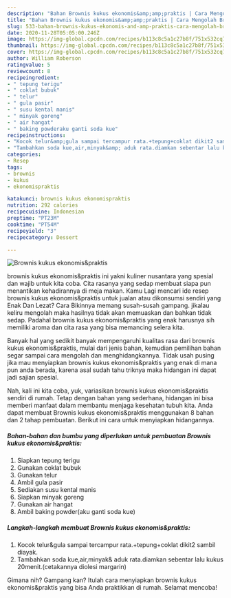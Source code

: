 ```yaml
---
description: "Bahan Brownis kukus ekonomis&amp;amp;praktis | Cara Mengolah Brownis kukus ekonomis&amp;amp;praktis Yang Lezat Sekali"
title: "Bahan Brownis kukus ekonomis&amp;amp;praktis | Cara Mengolah Brownis kukus ekonomis&amp;amp;praktis Yang Lezat Sekali"
slug: 533-bahan-brownis-kukus-ekonomis-and-amp-praktis-cara-mengolah-brownis-kukus-ekonomis-and-amp-praktis-yang-lezat-sekali
date: 2020-11-28T05:05:00.246Z
image: https://img-global.cpcdn.com/recipes/b113c8c5a1c27b8f/751x532cq70/brownis-kukus-ekonomispraktis-foto-resep-utama.jpg
thumbnail: https://img-global.cpcdn.com/recipes/b113c8c5a1c27b8f/751x532cq70/brownis-kukus-ekonomispraktis-foto-resep-utama.jpg
cover: https://img-global.cpcdn.com/recipes/b113c8c5a1c27b8f/751x532cq70/brownis-kukus-ekonomispraktis-foto-resep-utama.jpg
author: William Roberson
ratingvalue: 5
reviewcount: 8
recipeingredient:
- " tepung terigu"
- " coklat bubuk"
- " telur"
- " gula pasir"
- " susu kental manis"
- " minyak goreng"
- " air hangat"
- " baking powderaku ganti soda kue"
recipeinstructions:
- "Kocok telur&amp;gula sampai tercampur rata.+tepung+coklat dikit2 sambil diayak."
- "Tambahkan soda kue,air,minyak&amp; aduk rata.diamkan sebentar lalu kukus 20menit.(cetakannya diolesi margarin)"
categories:
- Resep
tags:
- brownis
- kukus
- ekonomispraktis

katakunci: brownis kukus ekonomispraktis 
nutrition: 292 calories
recipecuisine: Indonesian
preptime: "PT23M"
cooktime: "PT54M"
recipeyield: "3"
recipecategory: Dessert

---
```



![Brownis kukus ekonomis&amp;praktis](https://img-global.cpcdn.com/recipes/b113c8c5a1c27b8f/751x532cq70/brownis-kukus-ekonomispraktis-foto-resep-utama.jpg)


brownis kukus ekonomis&amp;praktis ini yakni kuliner nusantara yang spesial dan wajib untuk kita coba. Cita rasanya yang sedap membuat siapa pun menantikan kehadirannya di meja makan.
Kamu Lagi mencari ide resep brownis kukus ekonomis&amp;praktis untuk jualan atau dikonsumsi sendiri yang Enak Dan Lezat? Cara Bikinnya memang susah-susah gampang. jikalau keliru mengolah maka hasilnya tidak akan memuaskan dan bahkan tidak sedap. Padahal brownis kukus ekonomis&amp;praktis yang enak harusnya sih memiliki aroma dan cita rasa yang bisa memancing selera kita.



Banyak hal yang sedikit banyak mempengaruhi kualitas rasa dari brownis kukus ekonomis&amp;praktis, mulai dari jenis bahan, kemudian pemilihan bahan segar sampai cara mengolah dan menghidangkannya. Tidak usah pusing jika mau menyiapkan brownis kukus ekonomis&amp;praktis yang enak di mana pun anda berada, karena asal sudah tahu triknya maka hidangan ini dapat jadi sajian spesial.


Nah, kali ini kita coba, yuk, variasikan brownis kukus ekonomis&amp;praktis sendiri di rumah. Tetap dengan bahan yang sederhana, hidangan ini bisa memberi manfaat dalam membantu menjaga kesehatan tubuh kita. Anda dapat membuat Brownis kukus ekonomis&amp;praktis menggunakan 8 bahan dan 2 tahap pembuatan. Berikut ini cara untuk menyiapkan hidangannya.

<!--inarticleads1-->

##### Bahan-bahan dan bumbu yang diperlukan untuk pembuatan Brownis kukus ekonomis&amp;praktis:

1. Siapkan  tepung terigu
1. Gunakan  coklat bubuk
1. Gunakan  telur
1. Ambil  gula pasir
1. Sediakan  susu kental manis
1. Siapkan  minyak goreng
1. Gunakan  air hangat
1. Ambil  baking powder(aku ganti soda kue)




<!--inarticleads2-->

##### Langkah-langkah membuat Brownis kukus ekonomis&amp;praktis:

1. Kocok telur&amp;gula sampai tercampur rata.+tepung+coklat dikit2 sambil diayak.
1. Tambahkan soda kue,air,minyak&amp; aduk rata.diamkan sebentar lalu kukus 20menit.(cetakannya diolesi margarin)




Gimana nih? Gampang kan? Itulah cara menyiapkan brownis kukus ekonomis&amp;praktis yang bisa Anda praktikkan di rumah. Selamat mencoba!
